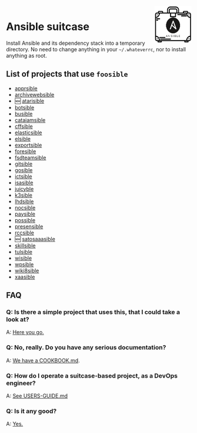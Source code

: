 <img align="right" width="100" height="100" src="./img/ansible-suitcase.png" />

# Ansible suitcase

Install Ansible and its dependency stack into a temporary directory.
No need to change anything in your `~/.whateverrc`, nor to install
anything as root.

## List of projects that use `foosible`

* [apprsible](https://gitlab.epfl.ch/si-idevfsd/vmapprentis-deploy/-/blob/main/ansible/apprsible)
* [archivewebsible](https://github.com/epfl-si/homepage-archiveweb.epfl.ch/blob/master/ansible/archivewebsible)
* :new: [atarisible](https://github.com/epfl-si/atari.ops/blob/main/atarisible)
* [botsible](https://github.com/SaphireVert/gitlabot/blob/master/ansible/botsible)
* [busible](https://github.com/epfl-si/businesscard.ops/blob/main/ansible/busible)
* [cataiamsible](https://github.com/epfl-si/catalyse-iam.ops/blob/main/cataiamsible)
* [cffsible](https://github.com/epfl-si/ticketshop.ops/blob/main/cffsible)
* [elasticsible](https://github.com/epfl-si/search_inside/blob/main/ansible/elasticsible)
* [elsible](https://gitlab.epfl.ch/cangiani/esign-ops/-/blob/master/elsible)
* [exportsible](https://github.com/epfl-si/infoscience-exports/blob/master/ansible/exportsible)
* [foresible](https://github.com/epfl-si/idevfsd.foreman/blob/master/foresible)
* [fsdteamsible](https://github.com/epfl-fsd/fsd.team/blob/master/fsdteamsible)
* [gitsible](https://gitlab.com/epfl-isasfsd/gitlab-docker/-/blob/master/ansible/gitsible)
* [gosible](https://gitlab.com/epfl-isasfsd/go-ops/-/blob/master/ansible/gosible)
* [ictsible](https://github.com/ponsfrilus/ict-bot/blob/master/ops/ansible/ictsible)
* [isasible](https://github.com/epfl-si/isa-monitoring/blob/master/ansible/isasible)
* [juicyble](https://github.com/epfl-dojo/juice-shop-ansible/blob/master/juicyble)
* [k3sible](https://github.com/epfl-dojo/k3s-ansible/blob/master/k3sible)
* [lhdsible](https://gitlab.epfl.ch/lhd/ops/-/blob/master/lhdsible)
* [nocsible](https://github.com/epfl-si/external-noc/blob/master/nocsible)
* [paysible](https://github.com/epfl-si/payonline.ops/blob/master/paysible)
* [possible](https://gitlab.epfl.ch/si-idevfsd/people-dev/-/blob/master/ops/possible)
* [presensible](https://github.com/epfl-fsd/presence_bot/blob/main/ansible/presensible)
* [rccsible](https://github.com/epfl-si/rcc/blob/master/ansible/rccsible)
* :new: [satosaaasible](https://github.com/epfl-si/satosaaas/blob/main/satosaasible)
* [skillsible](https://github.com/ponsfrilus/swissskills.ops/blob/main/skillsible)
* [tulsible](https://github.com/epfl-si/ops.tuleap/blob/master/tulsible)
* [wisible](https://gitlab.epfl.ch/si-idevfsd/wikijs-ops/-/blob/master/wisible)
* [wpsible](https://github.com/epfl-si/wp-ops/blob/master/ansible/wpsible)
* [wiki8sible](https://gitlab.com/epfl-dojo/wikijs-microk8s/-/blob/main/wiki8sible)
* [xaasible](https://github.com/epfl-si/xaasible-ops/blob/main/xaasible)



## FAQ

### Q: Is there a simple project that uses this, that I could take a look at?

A: [Here you go.](https://github.com/epfl-si/ops.tuleap/tree/ansible-starterpack)

### Q: No, really. Do you have any serious documentation?

A: [We have a COOKBOOK.md](COOKBOOK.md).

### Q: How do I operate a suitcase-based project, as a DevOps engineer?

A: [See USERS-GUIDE.md](USERS-GUIDE.md)

### Q: Is it any good?

A: [Yes.](https://news.ycombinator.com/item?id=3067434)
